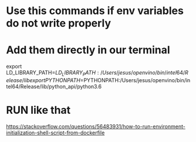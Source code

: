 # Use this commands if env variables do not write properly 
# Add them directly in our terminal 


export LD_LIBRARY_PATH=$LD_LIBRARY_PATH:/Users/jesus/openvino/bin/intel64/Release/lib
export PYTHONPATH=$PYTHONPATH:/Users/jesus/openvino/bin/intel64/Release/lib/python_api/python3.6


# RUN like that 
https://stackoverflow.com/questions/56483931/how-to-run-environment-initialization-shell-script-from-dockerfile